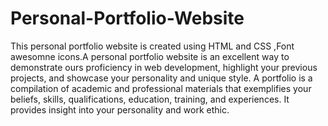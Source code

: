 # Personal-Portfolio-Website
This  personal portfolio website is created using HTML and  CSS ,Font awesomne icons.A personal portfolio website is an excellent way to demonstrate ours proficiency in web development, highlight your previous projects, and showcase your personality and unique style. 
A portfolio is a compilation of academic and professional materials that exemplifies your beliefs, skills, qualifications, education, training, and experiences. It provides insight into your personality and work ethic.


